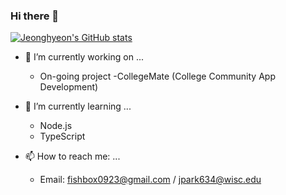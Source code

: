 ### Hi there 👋

[![Jeonghyeon's GitHub stats](https://github-readme-stats.vercel.app/api?username=jparkrighthere&count_private=true)](https://github.com/anuraghazra/github-readme-stats)

- 🔭 I’m currently working on ...
  - On-going project
    -CollegeMate (College Community App Development)
    
- 🌱 I’m currently learning ...
  - Node.js
  - TypeScript
  
- 📫 How to reach me: ...
  - Email: fishbox0923@gmail.com / jpark634@wisc.edu
  
